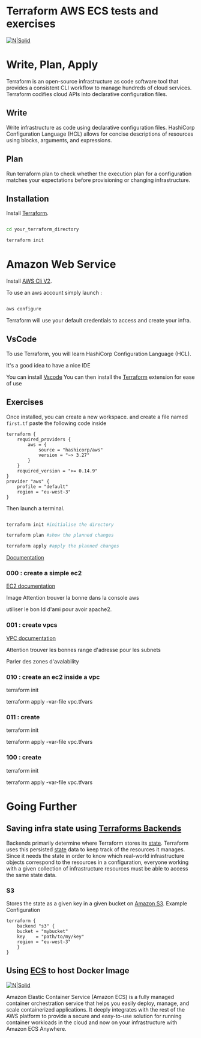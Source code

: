 
# Terraform AWS ECS tests and exercises

  

[![N|Solid](https://upload.wikimedia.org/wikipedia/commons/thumb/0/04/Terraform_Logo.svg/512px-Terraform_Logo.svg.png)]( https://www.terraform.io)

  

# Write, Plan, Apply

Terraform is an open-source infrastructure as code software tool that provides a consistent CLI workflow to manage hundreds of cloud services. Terraform codifies cloud APIs into declarative configuration files.

  

## Write

Write infrastructure as code using declarative configuration files. HashiCorp Configuration Language (HCL) allows for concise descriptions of resources using blocks, arguments, and expressions.

  

## Plan

Run terraform plan to check whether the execution plan for a configuration matches your expectations before provisioning or changing infrastructure.

## Installation

  

Install [Terraform](https://www.terraform.io/downloads.html).

  

```cmd

cd your_terraform_directory

terraform init

```

  

# Amazon Web Service


  

Install [AWS Cli V2](https://docs.aws.amazon.com/fr_fr/cli/latest/userguide/install-cliv2.html).

  
  

To use an aws account simply launch :

```bash

aws configure

```

Terraform will use your default credentials to access and create your infra.

  

## VsCode

To use Terraform, you will learn HashiCorp Configuration Language (HCL).

It's a good idea to have a nice IDE

You can install [Vscode](https://code.visualstudio.com/download)
You can then install the [Terraform](https://marketplace.visualstudio.com/items?itemName=HashiCorp.terraform) extension for ease of use
  

## Exercises

Once installed, you can create a new workspace.
and create a file named `first.tf` paste the following code inside
```
terraform {
	required_providers {
		aws = {
			source = "hashicorp/aws"
			version = "~> 3.27"
		}
	}
	required_version = ">= 0.14.9"
}
provider "aws" {
	profile = "default"
	region = "eu-west-3"
}
``` 

Then launch a terminal.

```sh

terraform init #initialise the directory

terraform plan #show the planned changes

terraform apply #apply the planned changes

```

[Documentation](https://registry.terraform.io/providers/hashicorp/aws/latest/docs)

  

### 000 : create a simple ec2
[EC2 documentation](https://registry.terraform.io/providers/hashicorp/aws/latest/docs/resources/instance)

Image Attention trouver la bonne dans la console aws

utiliser le bon Id d'ami pour avoir apache2.


  

### 001 : create vpcs

[VPC documentation](https://registry.terraform.io/providers/hashicorp/aws/latest/docs/resources/instance)


Attention trouver les bonnes range d'adresse pour les subnets

Parler des zones d'avalability

  

### 010 : create an ec2 inside a vpc

 
terraform init



terraform apply -var-file vpc.tfvars

  
  

### 011 : create

  

terraform init

terraform apply -var-file vpc.tfvars

  
  
  
  

### 100 : create

  

terraform init

terraform apply -var-file vpc.tfvars

# Going Further

## Saving infra state using [Terraforms Backends](https://www.terraform.io/language/settings/backends)
Backends primarily determine where Terraform stores its [state](https://www.terraform.io/language/state). Terraform uses this persisted [state](https://www.terraform.io/language/state) data to keep track of the resources it manages. Since it needs the state in order to know which real-world infrastructure objects correspond to the resources in a configuration, everyone working with a given collection of infrastructure resources must be able to access the same state data.
###  S3 
Stores the state as a given key in a given bucket on [Amazon S3](https://aws.amazon.com/s3/).
Example Configuration

```hcl
terraform {  
	backend "s3" {    
	bucket = "mybucket"    
	key    = "path/to/my/key"    
	region = "eu-west-3"  
	}
}
```
## Using [ECS](https://aws.amazon.com/fr/ecs/) to host Docker Image
  [![N|Solid](https://blog.alterway.fr/images/services/AmazonECS.png)](https://aws.amazon.com/fr/ecs/?whats-new-cards.sort-by=item.additionalFields.postDateTime&whats-new-cards.sort-order=desc&ecs-blogs.sort-by=item.additionalFields.createdDate&ecs-blogs.sort-order=desc)

Amazon Elastic Container Service (Amazon ECS) is a fully managed container orchestration service that helps you easily deploy, manage, and scale containerized applications. It deeply integrates with the rest of the AWS platform to provide a secure and easy-to-use solution for running container workloads in the cloud and now on your infrastructure with Amazon ECS Anywhere.


